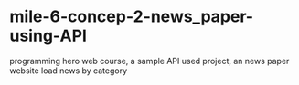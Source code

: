 # mile-6-concep-2-news_paper-using-API
programming hero web course, a sample API used project, an news paper website load news by category
